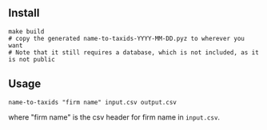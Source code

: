 ## Install

```
make build
# copy the generated name-to-taxids-YYYY-MM-DD.pyz to wherever you want
# Note that it still requires a database, which is not included, as it is not public
```


## Usage

```
name-to-taxids "firm name" input.csv output.csv
```

where "firm name" is the csv header for firm name in `input.csv`.
